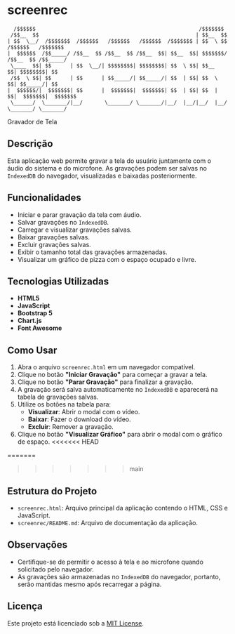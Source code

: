 # screenrec

```plaintext
  /$$$$$$                                                    /$$$$$$$                     
 /$$__  $$                                                  | $$__  $$                    
| $$  \__/  /$$$$$$$  /$$$$$$   /$$$$$$   /$$$$$$  /$$$$$$$ | $$  \ $$  /$$$$$$   /$$$$$$$
|  $$$$$$  /$$_____/ /$$__  $$ /$$__  $$ /$$__  $$| $$__  $$| $$$$$$$/ /$$__  $$ /$$_____/
 \____  $$| $$      | $$  \__/| $$$$$$$$| $$$$$$$$| $$  \ $$| $$__  $$| $$$$$$$$| $$      
 /$$  \ $$| $$      | $$      | $$_____/| $$_____/| $$  | $$| $$  \ $$| $$_____/| $$      
|  $$$$$$/|  $$$$$$$| $$      |  $$$$$$$|  $$$$$$$| $$  | $$| $$  | $$|  $$$$$$$|  $$$$$$$
 \______/  \_______/|__/       \_______/ \_______/|__/  |__/|__/  |__/ \_______/ \_______/
 ```
Gravador de Tela

## Descrição

Esta aplicação web permite gravar a tela do usuário juntamente com o áudio do sistema e do microfone. As gravações podem ser salvas no `IndexedDB` do navegador, visualizadas e baixadas posteriormente.


## Funcionalidades

- Iniciar e parar gravação da tela com áudio.
- Salvar gravações no `IndexedDB`.
- Carregar e visualizar gravações salvas.
- Baixar gravações salvas.
- Excluir gravações salvas.
- Exibir o tamanho total das gravações armazenadas.
- Visualizar um gráfico de pizza com o espaço ocupado e livre.

## Tecnologias Utilizadas

- **HTML5**
- **JavaScript**
- **Bootstrap 5**
- **Chart.js**
- **Font Awesome**

## Como Usar

1. Abra o arquivo `screenrec.html` em um navegador compatível.
2. Clique no botão **"Iniciar Gravação"** para começar a gravar a tela.
3. Clique no botão **"Parar Gravação"** para finalizar a gravação.
4. A gravação será salva automaticamente no `IndexedDB` e aparecerá na tabela de gravações salvas.
5. Utilize os botões na tabela para:
   - **Visualizar**: Abrir o modal com o vídeo.
   - **Baixar**: Fazer o download do vídeo.
   - **Excluir**: Remover a gravação.
6. Clique no botão **"Visualizar Gráfico"** para abrir o modal com o gráfico de espaço.
<<<<<<< HEAD

=======
>>>>>>> main

## Estrutura do Projeto

- `screenrec.html`: Arquivo principal da aplicação contendo o HTML, CSS e JavaScript.
- `screenrec/README.md`: Arquivo de documentação da aplicação.

## Observações

- Certifique-se de permitir o acesso à tela e ao microfone quando solicitado pelo navegador.
- As gravações são armazenadas no `IndexedDB` do navegador, portanto, serão mantidas mesmo após recarregar a página.

## Licença

Este projeto está licenciado sob a [MIT License](LICENSE).